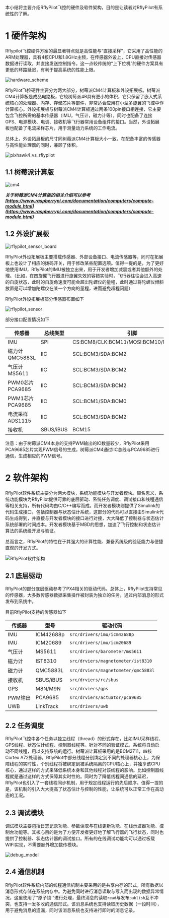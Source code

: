 本小结将主要介绍RflyPilot飞控的硬件及软件架构，目的是让读者对RflyPilot有系统性的了解。

# 1 硬件架构
Rflypilot飞控硬件方案的最显著特点就是高性能与“直接采样”，它采用了高性能的ARM处理器，具有4核CPU和1.8GHz主频，在传感器外设上，CPU直接对传感器数据进行读取，并直接发送控制指令。这一点较传统的“上下位机”的硬件方案具有更低的环路延迟，有利于提高系统的性能上限。

![hardware_scheme](img/rflypilot_hardware_scheme.jpg)

RflyPilot飞控硬件主要分为两大部分，树莓派CM4计算板和外设拓展板。树莓派CM4计算板是成品电路板，它较树莓派4B具有更小的体积，它只保留了嵌入式系统核心的处理器、内存、存储芯片等部件，非常适合应用在小型多旋翼的飞控中作计算核心。外设拓展板与树莓派CM4计算板通过两条100pin接口相连接，它主要包含飞控所需的基本传感器（IMU，气压计，磁力计等），同时也配备了连接GPS、电源模块、电调、接收机等飞行器常用设备组件的接口。当然，外设拓展板也配备了电流采样芯片，用于测量动力系统的工作电流。

总体上，外设拓展板的尺寸同树莓派CM4计算板大小一致，在配备丰富的传感器与高性能处理器的同时，兼顾了体积。

![pixhawk4_vs_rflypilot](img/rflypilot_vs_pixhawk4.jpg)


## 1.1 树莓派计算版

![cm4](img/cm4.jpg)

***关于树莓派CM4计算板的相关介绍可以参考[https://www.raspberrypi.com/documentation/computers/compute-module.html](https://www.raspberrypi.com/documentation/computers/compute-module.html)***

## 1.2 外设扩展板

![rflypilot_sensor_board](img/rflypilot_sensor_board.jpg)

RflyPilot外设拓展板主要搭载传感器、外部设备接口、电流传感器等，同时在拓展板上也设计了相应的拨码开关，用于修改某些配置选项。值得一提的是，为了更好地使用IMU，RflyPilot的IMU被独立出来，用于开发者增加减震或者其他额外的处理。（比如，在四旋翼飞行器进行旋翼失效的容错实验时，飞行器往往会进入高速的自旋状态，此时的自旋角速度可能会超出陀螺仪的量程，此时通过将陀螺仪倾斜放置是可以增加陀螺仪在某一个方向的量程，进而避免超程问题）


RflyPilot外设拓展板部分传感器布置如下

![rflypilot_sensor](img/rflypilot_hardware.jpg)

部分接口配置情况如下



|传感器|总线类型|引脚|
|----|----|----|
|IMU|SPI|CS:BCM8/CLK:BCM11/MOSI:BCM10/MISO:BCM9|
|磁力计QMC5883L|IIC|SCL:BCM3/SDA:BCM2|
|气压计MS5611|IIC|SCL:BCM3/SDA:BCM2|
|PWM0芯片PCA9685|IIC|SCL:BCM3/SDA:BCM2|
|PWM1芯片PCA9685|IIC|SCL:BCM1/SDA:BCM0|
|电流采样ADS1115|IIC|SCL:BCM3/SDA:BCM2|
|接收机|SBUS/iBUS|BCM15|

注意：由于树莓派CM4本身的支持PWM输出的IO数量较少，RflyPilot采用PCA9685芯片实现PWM信号的生成，树莓派CM4通过IIC总线与PCA9685进行通信，生成相应的PWM信号。
# 2 软件架构
RflyPilot软件系统主要分为两大模块，系统功能模块与开发者模块。顾名思义，系统功能模块为RflyPilot提供可靠的底层驱动、系统任务调度、调试接口和线程通信等相关支持，所有代码均由C/C++编写而成。而开发者模块则提供了Simulink的代码生成接口，包括控制器与状态估计系统，这部分的代码可以直接由Simulink代码生成得到，并直接与开发者模块的接口进行对接，大大降低了控制器与状态估计系统部署的时间成本。开发者模块基于MBD的思想，加速了飞行控制和状态估计算法的系统级开发与验证。

总而言之，RflyPilot的特性在于其强大的计算性能、兼备系统级的验证能力与便捷直观的开发方式。

![RflyPilot软件架构](img/1-1.png)


## 2.1 底层驱动
RflyPilot的部分底层驱动参考了PX4相关的驱动代码。总体上，RflyPilot支持常见的传感器，大多数传感器数据采集操作被封装为独立的任务，通过内部消息的形式发布到系统中。

目前RflyPilot支持的传感器如下

|传感器|型号|驱动代码|
|----|----|----|
|IMU|ICM42688p|``src/drivers/imu/icm42688p``|
|IMU|ICM20689|``src/drivers/imu/icm20689``|
|气压计|MS5611|``src/drivers/barometer/ms5611``|
|磁力计|IST8310|``src/drviers/magnetometer/ist8310``|
|磁力计|QMC5883L|``src/drviers/magnetometer/qmc5883l``|
|接收机|SBUS/iBUS|``src/drviers/rc/sbus``|
|GPS|M8N/M9N|``src/drviers/gps``|
|PWM输出|PCA9685|``src/drviers/actuator/pca9685``|
|UWB|LinkTrack|``src/drivers/uwb``|


## 2.2 任务调度
RflyPilot飞控中各个任务以独立线程（thread）的形式存在，比如IMU采样线程、GPS线程、状态估计线程、控制器线程等。针对不同的验证模式，系统将自动启动不同线程，用以支持系统的运行。树莓派计算板采用的是BCM2711，四核Cortex A72处理器，RflyPilot中部分线程分别绑定到不同的处理器核心上，为保障线程的实时性，个别线程将被绑定到被系统隔离的CPU核心上，并独享该CPU核心，通过这样的方式来降低系统本身和其他线程对该线程的影响。比如控制器线程就是通过这样的方式保障其实时性的。同时为了降低线程间通信的延迟，RflyPilot也引入了一套线程同步机制，用于规定线程运行的先后顺序。值得一提的是，该机制的引入大大提高了状态估计与控制的性能，让系统可以正常工作在高动态的工况。


## 2.3 调试模块
调试模块主要包括日志记录功能、参数读取与在线更新功能、在线示波器功能、控制台功能等。其核心目的是为了方便开发者更好地了解飞行器的飞行状态，同时也提供了控制器、状态估计器的调试接口。所有的在线调试功能均可以通过板载WIFI实现，不需要额外增加数传模块。

![debug_model](img/debug_model.jpg)

## 2.4 通信机制

RflyPilot软件系统内部的线程通信机制主要采用的是共享内存的形式，所有数据以消息形式存储在系统内存中。为避免同时进行消息读取与写入而出现的数据异常情况，这里使用了“原子锁
”进行处理，最终消息的读取``read``与发布``publish``互不冲突，也支持一发多收的通信形式。该消息系统也支持读取历史数据（一段时间），用于避免消息的遗漏，同时该消息系统也支持进行即时的消息记录。




